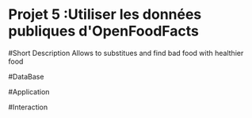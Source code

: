 # Projet 5 :Utiliser les données publiques d'OpenFoodFacts

#Short Description
Allows to substitues and find bad food with healthier food

#DataBase

#Application

#Interaction
